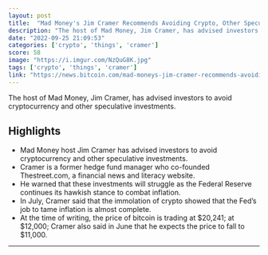 ```yaml
---
layout: post
title:  "Mad Money's Jim Cramer Recommends Avoiding Crypto, Other Speculative Investments"
description: "The host of Mad Money, Jim Cramer, has advised investors to avoid cryptocurrency and other speculative investments."
date: "2022-09-25 21:09:53"
categories: ['crypto', 'things', 'cramer']
score: 58
image: "https://i.imgur.com/NzQuG8K.jpg"
tags: ['crypto', 'things', 'cramer']
link: "https://news.bitcoin.com/mad-moneys-jim-cramer-recommends-avoiding-crypto-other-speculative-investments/"
---
```


The host of Mad Money, Jim Cramer, has advised investors to avoid cryptocurrency and other speculative investments.

## Highlights

- Mad Money host Jim Cramer has advised investors to avoid cryptocurrency and other speculative investments.
- Cramer is a former hedge fund manager who co-founded Thestreet.com, a financial news and literacy website.
- He warned that these investments will struggle as the Federal Reserve continues its hawkish stance to combat inflation.
- In July, Cramer said that the immolation of crypto showed that the Fed’s job to tame inflation is almost complete.
- At the time of writing, the price of bitcoin is trading at $20,241; at $12,000; Cramer also said in June that he expects the price to fall to $11,000.

---
